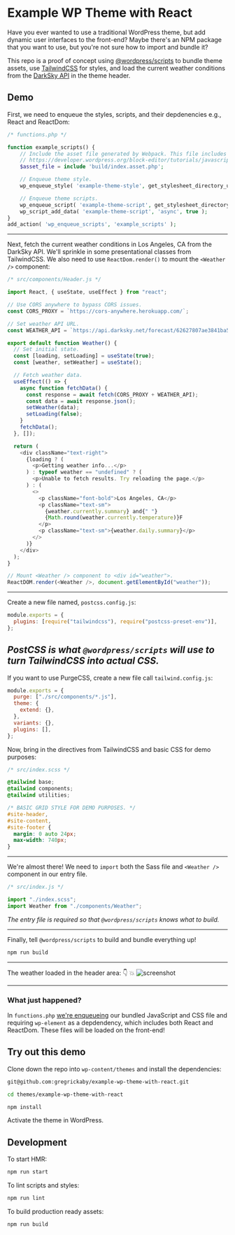 # Example WP Theme with React

Have you ever wanted to use a traditional WordPress theme, but add dynamic user interfaces to the front-end? Maybe there's an NPM package that you want to use, but you're not sure how to import and bundle it?

This repo is a proof of concept using [@wordpress/scripts](https://developer.wordpress.org/block-editor/packages/packages-scripts/) to bundle theme assets, use [TailwindCSS](https://tailwindcss.com/) for styles, and load the current weather conditions from the [DarkSky API](https://darksky.net/dev) in the theme header.

## Demo

First, we need to enqueue the styles, scripts, and their depdenencies e.g., React and ReactDom:

```php
/* functions.php */

function example_scripts() {
	// Include the asset file generated by Webpack. This file includes dependencies!
	// https://developer.wordpress.org/block-editor/tutorials/javascript/js-build-setup/#dependency-management
	$asset_file = include 'build/index.asset.php';

	// Enqueue theme style.
	wp_enqueue_style( 'example-theme-style', get_stylesheet_directory_uri() . '/build/index.css', [], $asset_file['version'] );

	// Enqueue theme scripts.
	wp_enqueue_script( 'example-theme-script', get_stylesheet_directory_uri() . '/build/index.js', $asset_file['dependencies'], $asset_file['version'], true );
	wp_script_add_data( 'example-theme-script', 'async', true );
}
add_action( 'wp_enqueue_scripts', 'example_scripts' );
```

---

Next, fetch the current weather conditions in Los Angeles, CA from the DarkSky API. We'll sprinkle in some presentational classes from TailwindCSS. We also need to use `ReactDom.render()` to mount the `<Weather />` component:

```js
/* src/components/Header.js */

import React, { useState, useEffect } from "react";

// Use CORS anywhere to bypass CORS issues.
const CORS_PROXY = `https://cors-anywhere.herokuapp.com/`;

// Set weather API URL.
const WEATHER_API = `https://api.darksky.net/forecast/62627807ae3841ba587c80d49b90759b/37.8267,-122.4233`;

export default function Weather() {
  // Set initial state.
  const [loading, setLoading] = useState(true);
  const [weather, setWeather] = useState();

  // Fetch weather data.
  useEffect(() => {
    async function fetchData() {
      const response = await fetch(CORS_PROXY + WEATHER_API);
      const data = await response.json();
      setWeather(data);
      setLoading(false);
    }
    fetchData();
  }, []);

  return (
    <div className="text-right">
      {loading ? (
        <p>Getting weather info...</p>
      ) : typeof weather == "undefined" ? (
        <p>Unable to fetch results. Try reloading the page.</p>
      ) : (
        <>
          <p className="font-bold">Los Angeles, CA</p>
          <p className="text-sm">
            {weather.currently.summary} and{" "}
            {Math.round(weather.currently.temperature)}F
          </p>
          <p className="text-sm">{weather.daily.summary}</p>
        </>
      )}
    </div>
  );
}

// Mount <Weather /> component to <div id="weather">.
ReactDOM.render(<Weather />, document.getElementById("weather"));
```

---

Create a new file named, `postcss.config.js`:

```js
module.exports = {
  plugins: [require("tailwindcss"), require("postcss-preset-env")],
};
```

## _PostCSS is what `@wordpress/scripts` will use to turn TailwindCSS into actual CSS._

If you want to use PurgeCSS, create a new file call `tailwind.config.js`:

```js
module.exports = {
  purge: ["./src/components/*.js"],
  theme: {
    extend: {},
  },
  variants: {},
  plugins: [],
};
```

Now, bring in the directives from TailwindCSS and basic CSS for demo purposes:

```scss
/* src/index.scss */

@tailwind base;
@tailwind components;
@tailwind utilities;

/* BASIC GRID STYLE FOR DEMO PURPOSES. */
#site-header,
#site-content,
#site-footer {
  margin: 0 auto 24px;
  max-width: 740px;
}
```

---

We're almost there! We need to `import` both the Sass file and `<Weather />` component in our entry file.

```js
/* src/index.js */

import "./index.scss";
import Weather from "./components/Weather";
```

_The entry file is required so that `@wordpress/scripts` knows what to build._

---

Finally, tell `@wordpress/scripts` to build and bundle everything up!

```bash
npm run build
```

---

The weather loaded in the header area: 👇 💥
![screenshot](https://dl.dropbox.com/s/q9jqy32g8tnjimq/kapture%202020-07-21%20at%2013.33.48.gif?dl=0)

---

### What just happened?

In `functions.php` [we're enqueueing](https://github.com/gregrickaby/wp-theme-with-react/blob/master/functions.php) our bundled JavaScript and CSS file and requiring `wp-element` as a depdendency, which includes both React and ReactDom. These files will be loaded on the front-end!

## Try out this demo

Clone down the repo into `wp-content/themes` and install the dependencies:

```bash
git@github.com:gregrickaby/example-wp-theme-with-react.git
```

```bash
cd themes/example-wp-theme-with-react
```

```bash
npm install
```

Activate the theme in WordPress.

## Development

To start HMR:

```bash
npm run start
```

To lint scripts and styles:

```bash
npm run lint
```

To build production ready assets:

```bash
npm run build
```
